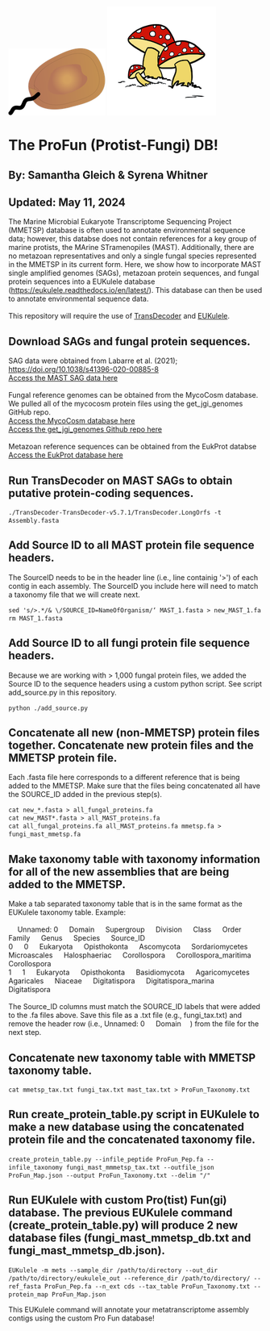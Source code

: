 ![](static/protist.png)
![](static/fungi.tiff)
# The ProFun (Protist-Fungi) DB!
## By: Samantha Gleich & Syrena Whitner
## Updated: May 11, 2024
The Marine Microbial Eukaryote Transcriptome Sequencing Project (MMETSP) database is often used to annotate environmental sequence data; however, this databse does not contain references for a key group of marine protists, the MArine STramenopiles (MAST). Additionally, there are no metazoan representatives and only a single fungal species represented in the MMETSP in its current form. Here, we show how to incorporate MAST single amplified genomes (SAGs), metazoan protein sequences, and fungal protein sequences into a EUKulele database (https://eukulele.readthedocs.io/en/latest/). This database can then be used to annotate environmental sequence data. 
<br>
<br>
This repository will require the use of [TransDecoder](https://github.com/TransDecoder/TransDecoder) and [EUKulele](https://github.com/AlexanderLabWHOI/EUKulele).


## Download SAGs and fungal protein sequences.
SAG data were obtained from Labarre et al. (2021); https://doi.org/10.1038/s41396-020-00885-8
<br>
[Access the MAST SAG data here](https://figshare.com/articles/dataset/Co-assembly/12430790?backTo=/collections/Comparative_genomics_reveals_new_functional_insights_in_uncultured_MAST_species/5008046)
<br>
<br>
Fungal reference genomes can be obtained from the MycoCosm database. We pulled all of the mycocosm protein files using the get_jgi_genomes GitHub repo. 
<br>
[Access the MycoCosm database here](https://mycocosm.jgi.doe.gov/mycocosm/home)
<br>
[Access the get_jgi_genomes Github repo here](https://github.com/guyleonard/get_jgi_genomes)
<br>
<br>
Metazoan reference sequences can be obtained from the EukProt databse
[Access the EukProt database here](https://evocellbio.com/eukprot)

## Run TransDecoder on MAST SAGs to obtain putative protein-coding sequences.
```
./TransDecoder-TransDecoder-v5.7.1/TransDecoder.LongOrfs -t Assembly.fasta
```
## Add Source ID to all MAST protein file sequence headers.
The SourceID needs to be in the header line (i.e., line containig '>') of each contig in each assembly. The SourceID you include here will need to match a taxonomy file that we will create next. 
```
sed 's/>.*/& \/SOURCE_ID=NameOfOrganism/‘ MAST_1.fasta > new_MAST_1.fa
rm MAST_1.fasta
```
## Add Source ID to all fungi protein file sequence headers.
Because we are working with > 1,000 fungal protein files, we added the Source ID to the sequence headers using a custom python script. See script add_source.py in this repository. 
```
python ./add_source.py
```

## Concatenate all new (non-MMETSP) protein files together. Concatenate new protein files and the MMETSP protein file. 
Each .fasta file here corresponds to a different reference that is being added to the MMETSP. Make sure that the files being concatenated all have the SOURCE_ID added in the previous step(s). 
```
cat new_*.fasta > all_fungal_proteins.fa
cat new_MAST*.fasta > all_MAST_proteins.fa
cat all_fungal_proteins.fa all_MAST_proteins.fa mmetsp.fa > fungi_mast_mmetsp.fa
```
## Make taxonomy table with taxonomy information for all of the new assemblies that are being added to the MMETSP. 
Make a tab separated taxonomy table that is in the same format as the EUKulele taxonomy table. Example: 
<br>
<br>
&emsp; Unnamed: 0 &emsp; Domain &emsp; Supergroup &emsp; Division &emsp; Class &emsp; Order &emsp; Family &emsp; Genus &emsp; Species &emsp; Source_ID
<br>
0 &emsp; 0 &emsp; Eukaryota &emsp; Opisthokonta &emsp; Ascomycota &emsp; Sordariomycetes &emsp; Microascales &emsp; Halosphaeriac &emsp; Corollospora &emsp; Corollospora_maritima &emsp; Corollospora
<br>
1 &emsp; 1 &emsp; Eukaryota &emsp; Opisthokonta &emsp; Basidiomycota &emsp; Agaricomycetes &emsp; Agaricales &emsp; Niaceae &emsp; Digitatispora &emsp; Digitatispora_marina &emsp; Digitatispora
<br>
<br>
The Source_ID columns must match the SOURCE_ID labels that were added to the .fa files above. Save this file as a .txt file (e.g., fungi_tax.txt) and remove the header row (i.e., Unnamed: 0 &emsp; Domain &emsp;) from the file for the next step. 

## Concatenate new taxonomy table with MMETSP taxonomy table.
```
cat mmetsp_tax.txt fungi_tax.txt mast_tax.txt > ProFun_Taxonomy.txt
```
## Run create_protein_table.py script in EUKulele to make a new database using the concatenated protein file and the concatenated taxonomy file.
```
create_protein_table.py --infile_peptide ProFun_Pep.fa --infile_taxonomy fungi_mast_mmmetsp_tax.txt --outfile_json ProFun_Map.json --output ProFun_Taxonomy.txt --delim "/"
```
## Run EUKulele with custom Pro(tist) Fun(gi) database. The previous EUKulele command (create_protein_table.py) will produce 2 new database files (fungi_mast_mmetsp_db.txt and fungi_mast_mmetsp_db.json).
```
EUKulele -m mets --sample_dir /path/to/directory --out_dir /path/to/directory/eukulele_out --reference_dir /path/to/directory/ --ref_fasta ProFun_Pep.fa --n_ext cds --tax_table ProFun_Taxonomy.txt --protein_map ProFun_Map.json
```
This EUKulele command will annotate your metatranscriptome assembly contigs using the custom Pro Fun database!
